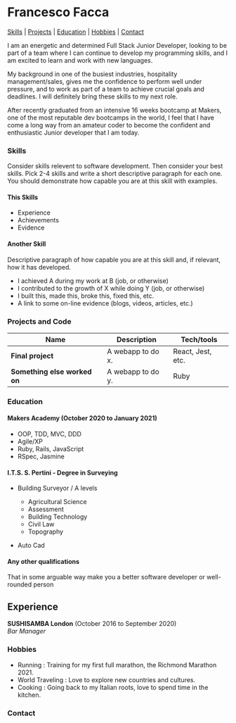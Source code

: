 # Francesco Facca
[Skills](#skills) | [Projects](#projects) | [Education](#education) | [Hobbies](#hobbies) | [Contact](#contact)

I am an energetic and determined Full Stack Junior Developer, looking to be part of a team where I can continue to develop my programming skills, and I am excited to learn and work with new languages.

My background in one of the busiest industries, hospitality management/sales, gives me the confidence to perform well under pressure, and to work as part of a team to achieve crucial goals and deadlines. I will definitely bring these skills to my next role.

After recently graduated from an intensive 16 weeks bootcamp at Makers, one of the most reputable dev bootcamps in the world, I feel that I have come a long way from an amateur coder to become the confident and enthusiastic Junior developer that I am today.

### <a name="skills">Skills</a>

Consider skills relevent to software development. Then consider your best skills. Pick 2-4 skills and write a short descriptive paragraph for each one. You should demonstrate how capable you are at this skill with examples.

#### This Skills

- Experience
- Achievements
- Evidence

#### Another Skill

Descriptive paragraph of how capable you are at this skill and, if relevant, how it has developed.

- I achieved A during my work at B (job, or otherwise)
- I contributed to the growth of X while doing Y (job, or otherwise)
- I built this, made this, broke this, fixed this, etc.
- A link to some on-line evidence (blogs, videos, articles, etc.)

### <a name="projects">Projects and Code</a>

| Name                         | Description       | Tech/tools        |
| ---------------------------- | ----------------- | ----------------- |
| **Final project**            | A webapp to do x. | React, Jest, etc. |
| **Something else worked on** | A webapp to do y. | Ruby              |

### <a name="education">Education</a>

#### Makers Academy (October 2020 to January 2021)

- OOP, TDD, MVC, DDD
- Agile/XP
- Ruby, Rails, JavaScript
- RSpec, Jasmine

#### I.T.S. S. Pertini - Degree in Surveying

- Building Surveyor / A levels
  * Agricultural Science
  * Assessment
  * Building Technology
  * Civil Law
  * Topography

- Auto Cad

#### Any other qualifications

That in some arguable way make you a better software developer or well-rounded person

## Experience

**SUSHISAMBA London** (October 2016 to September 2020)  
_Bar Manager_

### <a name="hobbies">Hobbies</a>

 * Running : Training for my first full marathon, the Richmond Marathon 2021.
 * World Traveling : Love to explore new countries and cultures.
 * Cooking : Going back to my Italian roots, love to spend time in the kitchen.

### <a name="contact">Contact</a>
